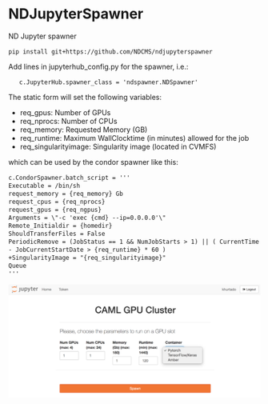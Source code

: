 # NDJupyterSpawner

ND Jupyter spawner

```
pip install git+https://github.com/NDCMS/ndjupyterspawner
```

Add lines in jupyterhub_config.py for the spawner, i.e.:

```
   c.JupyterHub.spawner_class = 'ndspawner.NDSpawner'
```
The static form will set the following variables:

- req_gpus: Number of GPUs
- req_nprocs: Number of CPUs
- req_memory: Requested Memory (GB) 
- req_runtime: Maximum WallClocktime (in minutes) allowed for the job 
- req_singularityimage: Singularity image (located in CVMFS)

which can be used by the condor spawner like this: 

```
c.CondorSpawner.batch_script = '''
Executable = /bin/sh
request_memory = {req_memory} Gb
request_cpus = {req_nprocs}
request_gpus = {req_ngpus}
Arguments = \"-c 'exec {cmd} --ip=0.0.0.0'\"
Remote_Initialdir = {homedir}
ShouldTransferFiles = False
PeriodicRemove = (JobStatus == 1 && NumJobStarts > 1) || ( CurrentTime - JobCurrentStartDate > {req_runtime} * 60 )
+SingularityImage = "{req_singularityimage}"
Queue
'''
```
![NDSpawner screenshot](images/ndspawner.png)
